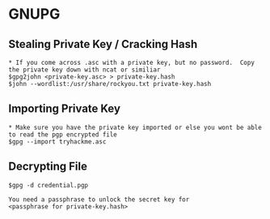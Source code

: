 # GNUPG

## Stealing Private Key / Cracking Hash
```
* If you come across .asc with a private key, but no password.  Copy the private key down with ncat or similiar
$gpg2john <private-key.asc> > private-key.hash
$john --wordlist:/usr/share/rockyou.txt private-key.hash
```

## Importing Private Key
```
* Make sure you have the private key imported or else you wont be able to read the pgp encrypted file
$gpg --import tryhackme.asc
```

## Decrypting File
```
$gpg -d credential.pgp                                       
                                                                             
You need a passphrase to unlock the secret key for       
<passphrase for private-key.hash>
```